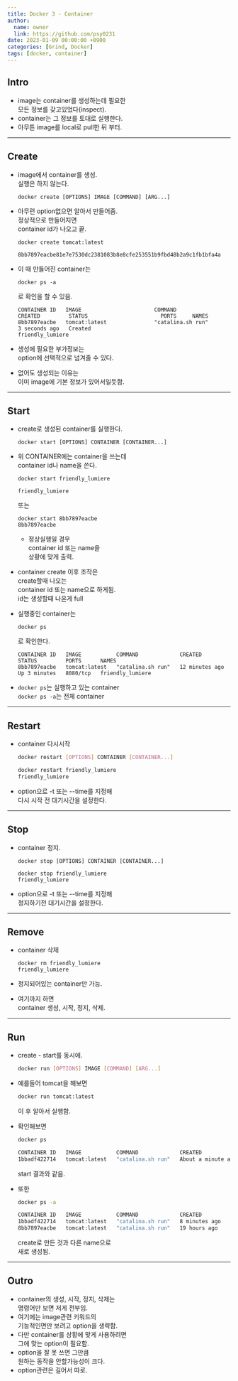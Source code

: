 ```yaml
---
title: Docker 3 - Container
author:
  name: owner
  link: https://github.com/psy0231
date: 2023-01-09 00:00:00 +0900
categories: [Grind, Docker]
tags: [docker, container]
---
```


## Intro

- image는 container를 생성하는데 필요한  
모든 정보를 갖고있었다(inspect).
- container는 그 정보를 토대로 실행한다.
- 아무튼 image를 local로 pull한 뒤 부터.

---

## Create

- image에서 container를 생성.  
실행은 하지 않는다.
    
    ```
    docker create [OPTIONS] IMAGE [COMMAND] [ARG...]
    ```
    
- 아무런 option없으면 알아서 만들어줌.  
정상적으로 만들어지면  
container id가 나오고 끝.
    
    ```docker
    docker create tomcat:latest  

    8bb7897eacbe81e7e7530dc2381083b8e8cfe253551b9fbd48b2a9c1fb1bfa4a
    ```

- 이 때 만들어진 container는
    
    ```docker
    docker ps -a
    ```
    
    로 확인을 할 수 있음.
    
    ```docker
    CONTAINER ID   IMAGE                       COMMAND                  CREATED         STATUS                       PORTS     NAMES
    8bb7897eacbe   tomcat:latest               "catalina.sh run"        3 seconds ago   Created                                friendly_lumiere
    ```
    
- 생성에 필요한 부가정보는   
option에 선택적으로 넘겨줄 수 있다.
- 없어도 생성되는 이유는  
이미 image에 기본 정보가 있어서일듯함.

---

## Start

- create로 생성된 container를 실행한다.
    
    ```docker
    docker start [OPTIONS] CONTAINER [CONTAINER...]
    ```
    
- 위 CONTAINER에는 container을 쓰는데  
container id나 name을 쓴다.
    
    ```docker
    docker start friendly_lumiere                                  

    friendly_lumiere
    ```
    
    또는 
    
    ```docker
    docker start 8bb7897eacbe
    8bb7897eacbe
    ```
    
    - 정상실행일 경우  
    container id 또는 name을  
    상황에 맞게 출력.
- container create 이후 조작은   
create할때 나오는  
container id 또는 name으로 하게됨.  
id는 생성할때 나온게 full
- 실행중인 container는
    
    ```docker
    docker ps
    ```
    
    로 확인한다.
    
    ```docker
    CONTAINER ID   IMAGE           COMMAND             CREATED          STATUS         PORTS      NAMES
    8bb7897eacbe   tomcat:latest   "catalina.sh run"   12 minutes ago   Up 3 minutes   8080/tcp   friendly_lumiere
    ```
    
- `docker ps`는 실행하고 있는 container  
`docker ps -a`는 전체 container

---

## Restart

- container 다시시작
    
    ```bash
    docker restart [OPTIONS] CONTAINER [CONTAINER...]
    ```
    
    ```bash
    docker restart friendly_lumiere
    friendly_lumiere
    ```
    
- option으로 -t 또는 --time를 지정해  
다시 시작 전 대기시간을 설정한다.

---

## Stop

- container 정지.
    
    ```docker
    docker stop [OPTIONS] CONTAINER [CONTAINER...]
    ```
    
    ```docker
    docker stop friendly_lumiere  
    friendly_lumiere
    ```
    
- option으로 -t 또는 --time를 지정해  
정지하기전 대기시간을 설정한다.

---

## Remove

- container 삭제
    
    ```docker
    docker rm friendly_lumiere
    friendly_lumiere
    ```
    
- 정지되어있는 container만 가능.
- 여기까지 하면  
container 생성, 시작, 정지, 삭제.

---

## Run

- create - start를 동시에.
    
    ```bash
    docker run [OPTIONS] IMAGE [COMMAND] [ARG...]
    ```
    
- 예를들어 tomcat을 해보면
    
    ```bash
    docker run tomcat:latest
    ```
    
    이 후 알아서 실행함.
    
- 확인해보면
    
    ```bash
    docker ps
    
    CONTAINER ID   IMAGE           COMMAND             CREATED              STATUS              PORTS      NAMES
    1bbadf422714   tomcat:latest   "catalina.sh run"   About a minute ago   Up About a minute   8080/tcp   gallant_yonath
    ```
    
    start 결과와 같음.
    
- 또한
    
    ```bash
    docker ps -a
    
    CONTAINER ID   IMAGE           COMMAND             CREATED         STATUS                      PORTS      NAMES
    1bbadf422714   tomcat:latest   "catalina.sh run"   8 minutes ago   Up 8 minutes                8080/tcp   gallant_yonath
    8bb7897eacbe   tomcat:latest   "catalina.sh run"   19 hours ago    Exited (143) 18 hours ago              friendly_lumiere
    ```
    
    create로 만든 것과 다른 name으로  
    새로 생성됨.
    

---

## Outro

- container의 생성, 시작, 정지, 삭제는  
명령어만 보면 저게 전부임.
- 여기에는 image관련 키워드의  
기능적인면만 보려고 option을 생략함.
- 다만 container를 상황에 맞게 사용하려면  
그에 맞는 option이 필요함.
- option을 잘 못 쓰면 그만큼  
원하는 동작을 안할가능성이 크다.  
- option관련은 길어서 따로.